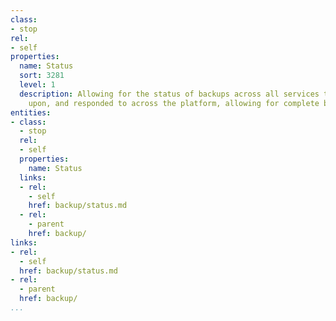 ```yaml
---
class:
- stop
rel:
- self
properties:
  name: Status
  sort: 3281
  level: 1
  description: Allowing for the status of backups across all services to be reported
    upon, and responded to across the platform, allowing for complete backup coverage.
entities:
- class:
  - stop
  rel:
  - self
  properties:
    name: Status
  links:
  - rel:
    - self
    href: backup/status.md
  - rel:
    - parent
    href: backup/
links:
- rel:
  - self
  href: backup/status.md
- rel:
  - parent
  href: backup/
...
```

